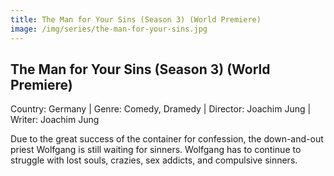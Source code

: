 ```yaml
---
title: The Man for Your Sins (Season 3) (World Premiere)
image: /img/series/the-man-for-your-sins.jpg
---
```



## The Man for Your Sins (Season 3) (World Premiere)
Country: Germany | Genre: Comedy, Dramedy | Director: Joachim Jung | Writer: Joachim Jung 

Due to the great success of the container for confession, the down-and-out priest Wolfgang is still waiting for sinners. Wolfgang has to continue to struggle with lost souls, crazies, sex addicts, and compulsive sinners.